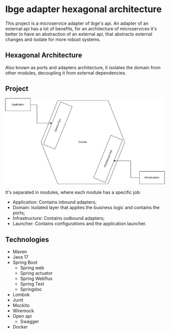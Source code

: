 # Ibge adapter hexagonal architecture

This project is a microservice adapter of ibge's api.
An adapter of an external api has a lot of benefits, 
for an architecture of microservices it's better to have an abstraction of an external api, 
that abstracts external changes and isolate for more robust systems.

## Hexagonal Architecture
Also known as ports and adapters architecture, it isolates the domain
from other modules, decoupling it from external dependencies.

## Project

![](images/hexagonal-architecture.png)

It's separated in modules, where each module has a specific job:
* Application: Contains inbound adapters;
* Domain: Isolated layer that applies the business logic and contains the ports;
* Infrastructure: Contains outbound adapters;
* Launcher: Contains configurations and the application launcher.

## Technologies
- Maven
- Java 17 
- Spring Boot 
  - Spring web
  - Spring actuator
  - Spring Webflux
  - Spring Test
  - Springdoc
- Lombok
- Junit
- Mockito
- Wiremock
- Open api
  - Swagger
- Docker
